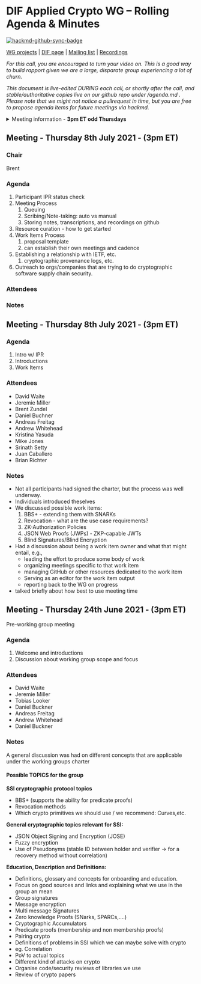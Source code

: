 # DIF Applied Crypto WG – Rolling Agenda & Minutes

[![hackmd-github-sync-badge](https://hackmd.io/FdDDhUXkQdq2Iglrsfq-7g/badge)](https://hackmd.io/FdDDhUXkQdq2Iglrsfq-7g)

 

[WG projects](https://github.com/topics/wg-crypto) | [DIF page](https://identity.foundation/working-groups/crypto.html) | [Mailing list](https://lists.identity.foundation/g/crypto-wg) | [Recordings](https://docs.google.com/spreadsheets/d/1wgccmMvIImx30qVE9GhRKWWv3vmL2ZyUauuKx3IfRmA/edit#gid=339046779)

_For this call, you are encouraged to turn your video on. This is a good way to build rapport given we are a large, disparate group experiencing a lot of churn._

_This document is live-edited DURING each call, or shortly after the call, and stable/authoritative copies live on our github repo under /agenda.md .
Please note that we might not notice a pullrequest in time, but you are free to propose agenda items for future meetings via hackmd._

<details>
<summary> Meeting information - <b>3pm ET odd Thursdays</b></summary>
- Before your contribute - [**join DIF**](https://identity.foundation/join) and [sign the WG charter](https://bit.ly/DIF-WG-select1) (both are required!)
- Time: 3pm ET, time in ET
- [Calendar entry](https://calendar.google.com/event?action=TEMPLATE&tmeid=M2c5ZnRnZWFnbWxqdm9tOG5ncXNzMm1wYnJfMjAyMTA2MjRUMTkwMDAwWiBkZWNlbnRyYWxpemVkLmlkZW50aXR5QG0&tmsrc=decentralized.identity%40gmail.com&scp=ALL)
- [Zoom room](https://us02web.zoom.us/j/87960900967?pwd=Ti9KWXpyR0dkKzhEQ0lTTVkxOE1WQT09), Meeting ID: 879 6090 0967 , Password: 045023
</details>

## Meeting - Thursday 8th July 2021 - (3pm ET)

### Chair 
Brent

### Agenda

1. Participant IPR status check
1. Meeting Process
   1. Queuing 
   1. Scribing/Note-taking: auto vs manual
   1. Storing notes, transcriptions, and recordings on github
1. Resource curation - how to get started
1. Work Items Process
   1. proposal template
   1. can establish their own meetings and cadence
1. Establishing a relationship with IETF, etc.
   1. cryptographic provenance logs, etc.
1. Outreach to orgs/companies that are trying to do cryptographic software supply chain security.

### Attendees

### Notes


## Meeting - Thursday 8th July 2021 - (3pm ET)

### Agenda

1. Intro w/ IPR
2. Introductions
3. Work Items

### Attendees

- David Waite
- Jeremie Miller
- Brent Zundel
- Daniel Buchner
- Andreas Freitag
- Andrew Whitehead
- Kristina Yasuda
- Mike Jones
- Srinath Setty
- Juan Caballero
- Brian Richter

### Notes

- Not all participants had signed the charter, but the process was well underway.
- Individuals introduced theselves
- We discussed possible work items:
    1. BBS+ - extending them with SNARKs
    2. Revocation - what are the use case requirements?
    3. ZK-Authorization Policies
    4. JSON Web Proofs (JWPs) - ZKP-capable JWTs 
    5. Blind Signatures/Blind Encryption
- Had a discussion about being a work item owner and what that might entail, e.g.,
    - leading the effort to produce some body of work
    - organizing meetings specific to that work item
    - managing GitHub or other resources dedicated to the work item
    - Serving as an editor for the work item output
    - reporting back to the WG on progress
- talked briefly about how best to use meeting time


## Meeting - Thursday 24th June 2021 - (3pm ET)

Pre-working group meeting

### Agenda

1. Welcome and introductions
2. Discussion about working group scope and focus


### Attendees

- David Waite
- Jeremie Miller
- Tobias Looker
- Daniel Buckner
- Andreas Freitag
- Andrew Whitehead
- Daniel Buckner

### Notes

A general discussion was had on different concepts that are applicable under the working groups charter

#### Possible TOPICS for the group

**SSI cryptographic protocol topics**
- BBS+ (supports the ability for predicate proofs)
- Revocation methods
- Which crypto primitives we should use / we recommend: Curves,etc.

**General cryptographic topics relevant for SSI:**
- JSON Object Signing and Encryption (JOSE)
- Fuzzy encryption
- Use of Pseudonyms (stable ID between holder and verifier -> for a recovery method without correlation)
 
**Education, Description and Definitions:**
- Definitions, glossary and concepts for onboarding and education.
- Focus on good sources and links and explaining what we use in the group an mean
- Group signatures
- Message encryption
- Multi message Signatures
- Zero knowledge Proofs (SNarks, SPARCs,….)
- Cryptographic Accumulators
- Predicate proofs (membership and non membership proofs)
- Pairing crypto
- Definitions of problems in SSI which we can maybe solve with crypto
- eg. Correlation
- PoV to actual topics
- Different kind of attacks on crypto
- Organise code/security reviews of libraries we use
- Review of crypto papers



